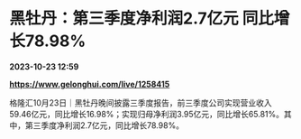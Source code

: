 # 黑牡丹：第三季度净利润2.7亿元 同比增长78.98%

**2023-10-23 12:59**

**https://www.gelonghui.com/live/1258415**

格隆汇10月23日｜黑牡丹晚间披露三季度报告，前三季度公司实现营业收入59.46亿元，同比增长16.98%；实现归母净利润3.95亿元，同比增长65.81%。其中，第三季度净利润2.7亿元，同比增长78.98%。